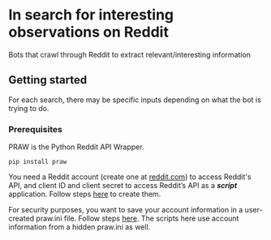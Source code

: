 # In search for interesting observations on Reddit
Bots that crawl through Reddit to extract relevant/interesting information

## Getting started
For each search, there may be specific inputs depending on what the bot is trying to do. 

### Prerequisites
PRAW is the Python Reddit API Wrapper.
```
pip install praw
```
You need a Reddit account (create one at [reddit.com](https://www.reddit.com/)) to access Reddit's API, and client ID and client secret to access Reddit’s API as a ***script*** application. Follow steps [here](https://github.com/reddit-archive/reddit/wiki/OAuth2-Quick-Start-Example#first-steps) to create them.

For security purposes, you want to save your account information in a user-created praw.ini file. Follow steps [here](https://praw.readthedocs.io/en/latest/getting_started/configuration/prawini.html). The scripts here use account information from a hidden praw.ini as well. 

